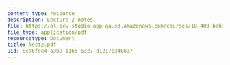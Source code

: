 ```yaml
---
content_type: resource
description: Lecture 2 notes.
file: https://ol-ocw-studio-app-qa.s3.amazonaws.com/courses/18-409-behavior-of-algorithms-spring-2002/8ca6fde4a3b911656327d1217e340637_lect2.pdf
file_type: application/pdf
resourcetype: Document
title: lect2.pdf
uid: 8ca6fde4-a3b9-1165-6327-d1217e340637
---
```

